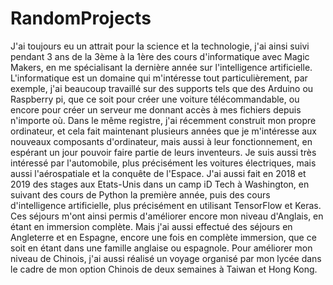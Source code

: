 # RandomProjects
J'ai toujours eu un attrait pour la science et la technologie, j'ai ainsi suivi pendant 3
ans de la 3ème à la 1ère des cours d'informatique avec Magic Makers, en me spécialisant la
dernière année sur l'intelligence artificielle.
L'informatique est un domaine qui m'intéresse tout particulièrement, par exemple, j'ai
beaucoup travaillé sur des supports tels que des Arduino ou Raspberry pi, que ce soit pour
créer une voiture télécommandable, ou encore pour créer un serveur me donnant accès à
mes fichiers depuis n'importe où. Dans le même registre, j'ai récemment construit mon
propre ordinateur, et cela fait maintenant plusieurs années que je m'intéresse aux nouveaux
composants d'ordinateur, mais aussi à leur fonctionnement, en espérant un jour pouvoir
faire partie de leurs inventeurs. Je suis aussi très intéressé par l'automobile, plus
précisément les voitures électriques, mais aussi l'aérospatiale et la conquête de l'Espace.
J'ai aussi fait en 2018 et 2019 des stages aux Etats-Unis dans un camp iD Tech à
Washington, en suivant des cours de Python la première année, puis des cours
d'intelligence artificielle, plus précisément en utilisant TensorFlow et Keras. Ces séjours
m'ont ainsi permis d'améliorer encore mon niveau d'Anglais, en étant en immersion
complète.
Mais j'ai aussi effectué des séjours en Angleterre et en Espagne, encore une fois en
complète immersion, que ce soit en étant dans une famille anglaise ou espagnole. Pour
améliorer mon niveau de Chinois, j'ai aussi réalisé un voyage organisé par mon lycée dans
le cadre de mon option Chinois de deux semaines à Taiwan et Hong Kong.
